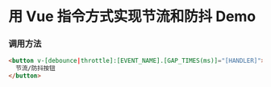 # 用 Vue 指令方式实现节流和防抖 Demo

### 调用方法

```html
<button v-[debounce|throttle]:[EVENT_NAME].[GAP_TIMES(ms)]="[HANDLER]">
  节流/防抖按钮
</button>
```
